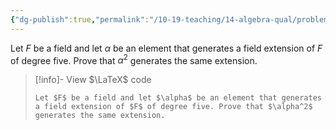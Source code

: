 ```yaml
---
{"dg-publish":true,"permalink":"/10-19-teaching/14-algebra-qual/problem-bank/ring-theory/generator-for-a-field-extension/","tags":["ring_theory"],"updated":"2025-03-21T08:09:40-07:00"}
---
```


Let $F$ be a field and let $\alpha$ be an element that generates a field extension of $F$ of degree five. Prove that $\alpha^2$ generates the same extension.

> [!info]- View $\LaTeX$ code
> ```
> Let $F$ be a field and let $\alpha$ be an element that generates a field extension of $F$ of degree five. Prove that $\alpha^2$ generates the same extension.
> ```